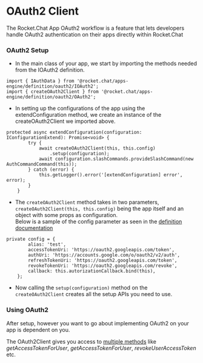 # OAuth2 Client

The Rocket.Chat App OAuth2 workflow is a feature that lets developers handle OAuth2 authentication on their apps directly within Rocket.Chat

### OAuth2 Setup

* In the main class of your app, we start by importing the methods needed from the IOAuth2 definition.

```
import { IAuthData } from '@rocket.chat/apps-engine/definition/oauth2/IOAuth2';
import { createOAuth2Client } from '@rocket.chat/apps-engine/definition/oauth2/OAuth2';
```

* In setting up the configurations of the app using the extendConfiguration method, we create an instance of the createOAuth2Client we imported above.

```
protected async extendConfiguration(configuration: IConfigurationExtend): Promise<void> {
        try {
            await createOAuth2Client(this, this.config)
                .setup(configuration);
            await configuration.slashCommands.provideSlashCommand(new AuthCommandCommand(this));
        } catch (error) {
            this.getLogger().error('[extendConfiguration] error', error);
        }
    }
```

* The `createOAuth2Client` method takes in two parameters, `createOAuth2Client(this, this.config)` being the app itself and an object with some props as configuration.\
  Below is a sample of the config parameter as seen in the [definition documentation](https://rocketchat.github.io/Rocket.Chat.Apps-engine/interfaces/oauth2\_ioauth2.ioauth2clientoptions.html)

```
private config = {
        alias: 'test',
        accessTokenUri: 'https://oauth2.googleapis.com/token',
        authUri: 'https://accounts.google.com/o/oauth2/v2/auth',
        refreshTokenUri: 'https://oauth2.googleapis.com/token',
        revokeTokenUri: 'https://oauth2.googleapis.com/revoke',
        callback: this.autorizationCallback.bind(this),
    };
```

* Now calling the `setup(configuration)` method on the `createOAuth2Client` creates all the setup APIs you need to use.

### Using OAuth2

After setup, however you want to go about implementing OAuth2 on your app is dependent on you.

The OAuth2Client gives you access to [multiple methods](oauth2-client.md#oauth2-setup) like _getAccessTokenForUser_, _getAccessTokenForUser_, _revokeUserAccessToken_ etc.

